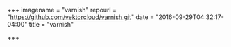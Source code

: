 +++
imagename = "varnish"
repourl = "https://github.com/vektorcloud/varnish.git"
date = "2016-09-29T04:32:17-04:00"
title = "varnish"

+++

